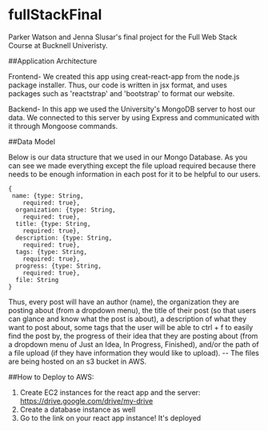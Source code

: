 # fullStackFinal
Parker Watson and Jenna Slusar's final project for the Full Web Stack Course at Bucknell Univeristy.

##Application Architecture

Frontend- We created this app using creat-react-app from the node.js package installer.
Thus, our code is written in jsx format, and uses packages such as 'reactstrap' and 'bootstrap' to format our website.

Backend- In this app we used the University's MongoDB server to host our data. We connected to this server by using Express and communicated with it through Mongoose commands.

##Data Model

Below is our data structure that we used in our Mongo Database.  As you can see we made everything except the file upload required because there needs to be enough information in each post for it to be helpful to our users.
```
{
 name: {type: String,
    required: true},
  organization: {type: String,
    required: true},
  title: {type: String,
    required: true},
  description: {type: String,
    required: true},
  tags: {type: String,
    required: true},
  progress: {type: String,
    required: true},
  file: String
}
```
Thus, every post will have an author (name), the organization they are posting about (from a dropdown menu), the title of their post (so that users can glance and know what the post is about), 
a description of what they want to post about, some tags that the user will be able to ctrl + f to easily find the post by, the progress of their idea that they are posting about (from a dropdown menu of Just an Idea, In Progress, Finished),
and/or the path of a file upload (if they have information they would like to upload). -- The files are being hosted on an s3 bucket in AWS.

##How to Deploy to AWS:

1. Create EC2 instances for the react app and the server: https://drive.google.com/drive/my-drive 
2. Create a database instance as well
3. Go to the link on your react app instance! It's deployed

